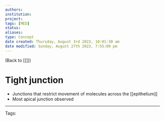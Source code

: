 ```yaml
---
authors: 
institution: 
project: 
tags: [MED]
status: 
aliases: 
type: Concept
date created: Thursday, August 3rd 2023, 10:01:30 am
date modified: Sunday, August 27th 2023, 7:55:09 pm
---
```


(Back to [[]])

# Tight junction

- Junctions that restrict movement of molecules across the [[epithelium]]
- Most apical junction observed

---
Tags: